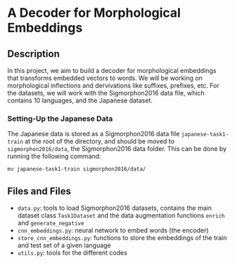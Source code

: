 # A Decoder for Morphological Embeddings
## Description
In this project, we aim to build a decoder for morphological embeddings that transforms embedded vectors to words. We will be working on morphological inflections and dervivations like suffixes, prefixes, etc. For the datasets, we will work with the Sigmorphon2016 data file, which contains 10 languages, and the Japanese dataset.

### Setting-Up the Japanese Data
The Japanese data is stored as a Sigmorphon2016 data file `japanese-task1-train` at the root of the directory, and should be moved to `sigmorphon2016/data`, the Sigmorphon2016 data folder. This can be done by running the following command:

```bash
mv japanese-task1-train sigmorphon2016/data/
```


## Files and Files
- `data.py`: tools to load Sigmorphon2016 datasets, contains the main dataset class `Task1Dataset` and the data augmentation functions `enrich` and `generate_negative`
- `cnn_embeddings.py`: neural network to embed words (the encoder)
- `store_cnn_embeddings.py`: functions to store the embeddings of the train and test set of a given language
- `utils.py`: tools for the different codes


